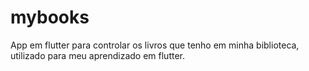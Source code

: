 # mybooks
App em flutter para controlar os livros que tenho em minha biblioteca, utilizado para meu aprendizado em flutter.
